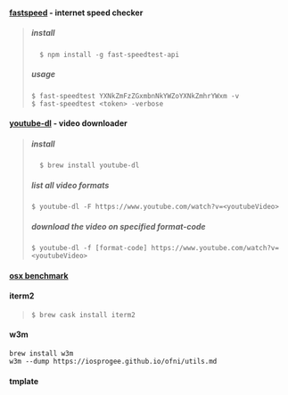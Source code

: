 #### [fastspeed](https://github.com/branchard/fast-speedtest-api) - internet speed checker
> ##### install
> ```
>   $ npm install -g fast-speedtest-api
> ```
>
> ##### usage
> ```
> $ fast-speedtest YXNkZmFzZGxmbnNkYWZoYXNkZmhrYWxm -v
> $ fast-speedtest <token> -verbose
> ```

#### [youtube-dl](https://github.com/ytdl-org/youtube-dl) - video downloader
> ##### install
> ```
>   $ brew install youtube-dl
> ```
> ##### list all video formats
> ```
> $ youtube-dl -F https://www.youtube.com/watch?v=<youtubeVideo>
> ```
> ##### download the video on specified format-code
> ```
> $ youtube-dl -f [format-code] https://www.youtube.com/watch?v=<youtubeVideo>
> ```

#### [osx benchmark](https://www.howtoforge.com/how-to-benchmark-your-system-cpu-file-io-mysql-with-sysbench)

#### iterm2
> ```
> $ brew cask install iterm2
> ```
#### w3m
 ```
 brew install w3m
 w3m --dump https://iosprogee.github.io/ofni/utils.md
 ```
#### tmplate
> ```
> 
> ```

